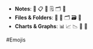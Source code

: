 
- **Notes**: 📝 📋 📅 🗒️ 🗂️ 📔
- **Files & Folders**: 📂 📁 🗂️ 🗃️ 📑
- **Charts & Graphs**: 📊 📈 📉 📅 📆


#Emojis 